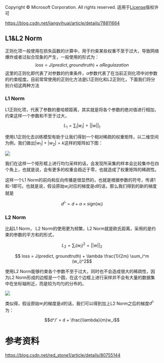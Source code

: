 Copyright © Microsoft Corporation. All rights reserved.
  适用于[License](https://github.com/Microsoft/ai-edu/blob/master/LICENSE.md)版权许可


https://blog.csdn.net/liangyihuai/article/details/78811664


## L1&L2 Norm

正则化项一般使用在损失函数的计算中，用于约束某些权重不至于过大，导致网络爆炸或者过拟合现象的产生，一般使用的形式为：
$$ loss = J(predict, groundtruth) + \alpha Regulazation$$
这里的正则化即代表了对参数的约束条件，$\alpha$参数代表了在当前正则化项中对参数的约束程度。目前常常使用的正则化方法是L1正则化和L2正则化，下面我们将分别介绍这两种方法

### L1 Norm

L1正则化项，代表了参数的曼哈顿距离，其实就是将各个参数的绝对值进行相加，约束这样一个参数和不至于过大，

$$ L_1 = \sum_i|w_i| = ||w||_1$$

使用L1正则化去训练模型有助于让我们得到一个相对稀疏的权重矩阵，以二维空间为例，我们做出$|w_1| + |w_2| = k$这样的矩阵如下图：

<img src=".\Images\16\3.png">


我们在这样一个矩形框上进行均匀采样的话，会发现所采集的样本会比较集中在四个角上，也就是说，会有更多的权重会趋近于零，也就造成了权重矩阵的稀疏性。

这样一个L1 Norm的前向和反向传播是很显然的，也就是根据参数的符号，传递1和-1即可。也就是说，假设原始$w_i$对应的梯度是$d$的话，那么我们得到的新的梯度就是

$$d^/' = d + \alpha \times sign(w_i)$$

### L2 Norm

比起L1 Norm， L2 Norm的使用更为频繁，L2 Norm就是欧氏距离，采用的是约束的参数的平方和的形式，

$$ L_2 = \sum_i (w_i)^2 = ||w||_2$$

$$ loss = J(predict, groundtruth) + \lambda \frac{1}{2m} \sum_i^m (w_i)^2$$

使用L2 Norm能够约束各个参数不至于过大，同时也不会造成很大的稀疏性，因为L2 Norm形成的边框是一个圆，在这个边框上进行采样并不会有大量的数据集中在坐标轴附近，而是较为均匀的分布的。

<img src=".\Images\16\4.png">


类似得，假设原始$w_i$的梯度是$d$的话，我们可以得到加上L2 Norm之后的梯度$d^/'$为：

$$d^/' = d + \frac{\lambda}{m}w_i$$

# 参考资料

https://blog.csdn.net/red_stone1/article/details/80755144